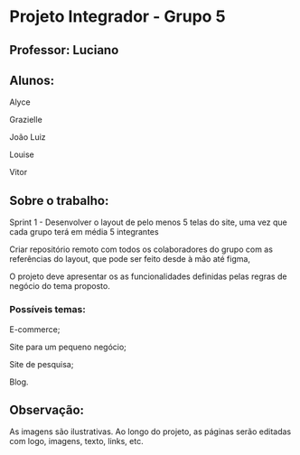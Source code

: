 # Projeto Integrador - Grupo 5


## Professor: Luciano


## Alunos: 
Alyce

Grazielle

João Luiz

Louise

Vitor


## Sobre o trabalho:
Sprint 1 - Desenvolver o layout de pelo menos 5 telas do site, uma vez que cada grupo terá em média 5 integrantes

Criar repositório remoto com todos os colaboradores do grupo com as referências do layout, que pode ser feito desde à mão até figma, 

O projeto deve apresentar os as funcionalidades definidas pelas regras de negócio do tema proposto.



### Possíveis temas:

E-commerce;

Site para um pequeno negócio;

Site de pesquisa;

Blog.

## Observação:

As imagens são ilustrativas. Ao longo do projeto, as páginas serão editadas com logo, imagens, texto, links, etc.
